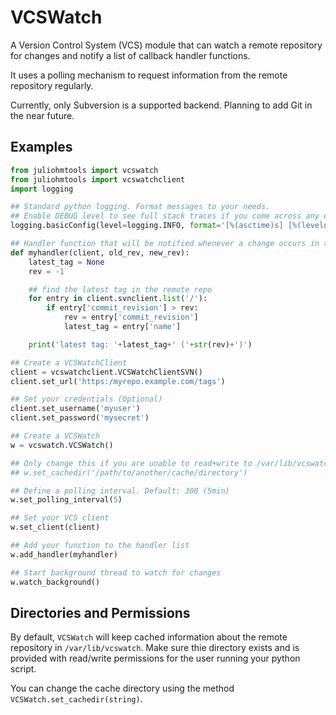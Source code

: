 # VCSWatch

A Version Control System (VCS) module that can watch a remote repository for changes and notify a list of callback handler functions.

It uses a polling mechanism to request information from the remote repository regularly.

Currently, only Subversion is a supported backend. Planning to add Git in the near future.

## Examples

```python
from juliohmtools import vcswatch
from juliohmtools import vcswatchclient
import logging

## Standard python logging. Format messages to your needs.
## Enable DEBUG level to see full stack traces if you come across any errors.
logging.basicConfig(level=logging.INFO, format='[%(asctime)s] [%(levelname)-8s] [%(name)s] [%(funcName)s] %(message)s')

## Handler function that will be notified whenever a change occurs in the remote repo
def myhandler(client, old_rev, new_rev):
    latest_tag = None
    rev = -1

    ## find the latest tag in the remote repo
    for entry in client.svnclient.list('/'):
        if entry['commit_revision'] > rev:
            rev = entry['commit_revision']
            latest_tag = entry['name']

    print('latest tag: '+latest_tag+' ('+str(rev)+')')

## Create a VCSWatchClient
client = vcswatchclient.VCSWatchClientSVN()
client.set_url('https:/myrepo.example.com/tags')

## Set your credentials (Optional)
client.set_username('myuser')
client.set_password('mysecret')

## Create a VCSWatch
w = vcswatch.VCSWatch()

## Only change this if you are unable to read+write to /var/lib/vcswatch.
## w.set_cachedir('/path/to/another/cache/directory')

## Define a polling interval. Default: 300 (5min)
w.set_polling_interval(5)

## Set your VCS client
w.set_client(client)

## Add your function to the handler list
w.add_handler(myhandler)

## Start background thread to watch for changes
w.watch_background()
```

## Directories and Permissions

By default, `VCSWatch` will keep cached information about the remote repository in `/var/lib/vcswatch`. Make sure thie directory exists and is provided with read/write permissions for the user running your python script.

You can change the cache directory using the method `VCSWatch.set_cachedir(string)`.
